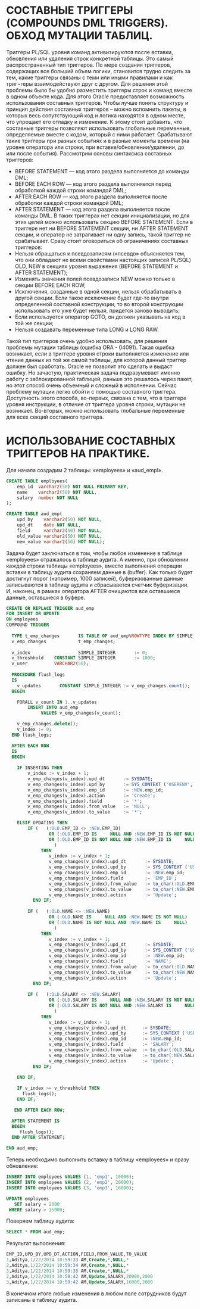 # СОСТАВНЫЕ ТРИГГЕРЫ (COMPOUNDS DML TRIGGERS). ОБХОД МУТАЦИИ ТАБЛИЦ.

Триггеры PL/SQL уровня команд активизируются после вставки, обновления или удаления строк конкретной таблицы. Это самый распространенный тип триггеров. По мере создания триггеров, содержащих все больший объем логики, становится трудно следить за тем, какие триггеры связаны с теми или иными правилами и как триг¬геры взаимодействуют друг с другом. Для решения этой проблемы было бы удобно разместить триггеры строк и команд вместе в одном объекте кода. Для этого Oracle предоставляет возможность использования составных триггеров.
Чтобы лучше понять структуру и принцип действия составных триггеров – можно вспомнить пакеты, в которых весь сопутствующий код и логика находятся в одном месте, что упрощает его отладку и изменение. К этому стоит добавить, что составные триггеры позволяют использовать глобальные переменные, определяемые вместе с кодом, который с ними работает. Срабатывают такие триггеры при разных событиях и в разные моменты времени (на уровне оператора или строки, при вставке/обновлении/удалении, до или после события).
Рассмотрим основы синтаксиса составных триггеров:
-	BEFORE STATEMENT — код этого раздела выполняется до команды DML;
- BEFORE EACH ROW — код этого раздела выполняется перед обработкой каждой строки командой DML;
- AFTER EACH ROW — код этого раздела выполняется после обработки каждой строки командой DML;
- AFTER STATEMENT — код этого раздела выполняется после команды DML.
В таких триггерах нет секции инициализации, но для этих целей можно использовать секцию BEFORE STATEMENT. Если в триггере нет ни BEFORE STATEMENT секции, ни AFTER STATEMENT секции, и оператор не затрагивает ни одну запись, такой триггер не срабатывает.
Сразу стоит оговориться об ограничениях составных триггеров:
- Нельзя обращаться к псевдозаписям («псевдо» объясняется тем, что они обладают не всеми свойствами настоящих записей PL/SQL) OLD, NEW  в секциях уровня выражения (BEFORE STATEMENT и AFTER STATEMENT);
- Изменять значения полей псевдозаписи NEW можно только в секции BEFORE EACH ROW;
- Исключения, созданные в одной секции, нельзя обрабатывать в другой секции. Если такое исключение будет где-то внутри определенной составной конструкции, то во второй конструкции использовать его уже будет нельзя, придется заново выводить;
- Если используется оператор GOTO, он должен указывать на код в той же секции;
- Нельзя создавать переменные типа LONG и LONG RAW.

Такой тип триггеров очень удобно использовать, для решения проблемы мутации таблицы (ошибка ORA - 04091). Такая ошибка возникает, если в триггере уровня строки выполняется изменение или чтение данных из той же самой таблицы, для которой данный триггер должен был сработать. Oracle не позволит это сделать и выдаст ошибку. Но зачастую, практическая задача подразумевает именно работу с заблокированной таблицей, раньше это решалось через пакет, но этот способ очень объемный и сложный в исполнении. Сейчас проблему мутации легко обойти с помощью составного триггера. 
Доступность этого способа, во-первых, связана с тем, что в триггере уровня инструкции, в отличие от триггера уровня строки, мутации не возникает. Во-вторых, можно использовать глобальные переменные для всех секций составного триггера. 

# ИСПОЛЬЗОВАНИЕ СОСТАВНЫХ ТРИГГЕРОВ НА ПРАКТИКЕ.

Для начала создадим 2 таблицы: «employees» и «aud_empl». 
```sql
CREATE TABLE employees(
    emp_id  varchar2(50) NOT NULL PRIMARY KEY,
    name    varchar2(50) NOT NULL, 
    salary  number NOT NULL
);

CREATE TABLE aud_emp(
    upd_by    varchar2(50) NOT NULL, 
    upd_dt    date NOT NULL,
    field     varchar2(50) NOT NULL, 
    old_value varchar2(50) NOT NULL,
    new_value varchar2(50) NOT NULL);
```
Задача будет заключаться в том, чтобы любое изменение в таблице «employees» отражалось в таблице аудита. А именно, при обновлении каждой строки таблицы «employees»,  вместо выполнения операции вставки в таблицу аудита сохраняем данные в (buffer). Как только будет достигнут порог (например, 1000 записей), буферизованные данные записываются в таблицу аудита и сбрасывается счетчик буферизации.
И, наконец, в рамках оператора AFTER очищаются все оставшиеся данные, оставшиеся в буфере.

```sql
CREATE OR REPLACE TRIGGER aud_emp
FOR INSERT OR UPDATE
ON employees
COMPOUND TRIGGER
  
  TYPE t_emp_changes       IS TABLE OF aud_emp%ROWTYPE INDEX BY SIMPLE_INTEGER;
  v_emp_changes            t_emp_changes;
  
  v_index                  SIMPLE_INTEGER       := 0;
  v_threshhold    CONSTANT SIMPLE_INTEGER       := 1000;
  v_user          VARCHAR2(50);
  
  PROCEDURE flush_logs
  IS
    v_updates       CONSTANT SIMPLE_INTEGER := v_emp_changes.count();
  BEGIN

    FORALL v_count IN 1..v_updates
        INSERT INTO aud_emp
             VALUES v_emp_changes(v_count);

    v_emp_changes.delete();
    v_index := 0;
  END flush_logs;

  AFTER EACH ROW
  IS
  BEGIN
        
    IF INSERTING THEN
        v_index := v_index + 1;
        v_emp_changes(v_index).upd_dt       := SYSDATE;
        v_emp_changes(v_index).upd_by       := SYS_CONTEXT ('USERENV', 'SESSION_USER');
        v_emp_changes(v_index).emp_id       := :NEW.emp_id;
        v_emp_changes(v_index).action       := 'Create';
        v_emp_changes(v_index).field        := '*';
        v_emp_changes(v_index).from_value   := 'NULL';
        v_emp_changes(v_index).to_value     := '*';

    ELSIF UPDATING THEN
        IF (   (:OLD.EMP_ID <> :NEW.EMP_ID)
                OR (:OLD.EMP_ID IS     NULL AND :NEW.EMP_ID IS NOT NULL)
                OR (:OLD.EMP_ID IS NOT NULL AND :NEW.EMP_ID IS     NULL)
                  )
             THEN
                v_index := v_index + 1;
                v_emp_changes(v_index).upd_dt       := SYSDATE;
                v_emp_changes(v_index).upd_by       := SYS_CONTEXT ('USERENV', 'SESSION_USER');
                v_emp_changes(v_index).emp_id       := :NEW.emp_id;
                v_emp_changes(v_index).field        := 'EMP_ID';
                v_emp_changes(v_index).from_value   := to_char(:OLD.EMP_ID);
                v_emp_changes(v_index).to_value     := to_char(:NEW.EMP_ID);
                v_emp_changes(v_index).action       := 'Update';
          END IF;
        
        IF (   (:OLD.NAME <> :NEW.NAME)
                OR (:OLD.NAME IS     NULL AND :NEW.NAME IS NOT NULL)
                OR (:OLD.NAME IS NOT NULL AND :NEW.NAME IS     NULL)
                  )
             THEN
                v_index := v_index + 1;
                v_emp_changes(v_index).upd_dt       := SYSDATE;
                v_emp_changes(v_index).upd_by       := SYS_CONTEXT ('USERENV', 'SESSION_USER');
                v_emp_changes(v_index).emp_id       := :NEW.emp_id;
                v_emp_changes(v_index).field        := 'NAME';
                v_emp_changes(v_index).from_value   := to_char(:OLD.NAME);
                v_emp_changes(v_index).to_value     := to_char(:NEW.NAME);
                v_emp_changes(v_index).action       := 'Update';
          END IF;
                       
        IF (   (:OLD.SALARY <> :NEW.SALARY)
                OR (:OLD.SALARY IS     NULL AND :NEW.SALARY IS NOT NULL)
                OR (:OLD.SALARY IS NOT NULL AND :NEW.SALARY IS     NULL)
                  )
             THEN
                v_index := v_index + 1;
                v_emp_changes(v_index).upd_dt      := SYSDATE;
                v_emp_changes(v_index).upd_by      := SYS_CONTEXT ('USERENV', 'SESSION_USER');
                v_emp_changes(v_index).emp_id      := :NEW.emp_id;
                v_emp_changes(v_index).field       := 'SALARY';
                v_emp_changes(v_index).from_value  := to_char(:OLD.SALARY);
                v_emp_changes(v_index).to_value    := to_char(:NEW.SALARY);
                v_emp_changes(v_index).action      := 'Update';
          END IF;
                       
    END IF;

    IF v_index >= v_threshhold THEN
      flush_logs();
    END IF;

   END AFTER EACH ROW;

  AFTER STATEMENT IS
  BEGIN
     flush_logs();
  END AFTER STATEMENT;

END aud_emp;
```
Теперь необходимо выполнить вставку в таблицу «employees» и сразу обновление:
```sql
INSERT INTO employees VALUES (1, 'emp1', 10000);
INSERT INTO employees VALUES (2, 'emp2', 20000);
INSERT INTO employees VALUES (3, 'emp3', 16000);

UPDATE employees 
   SET salary = 2000
 WHERE salary > 15000;
```
Поверяем таблицу аудита:
```sql
SELECT * FROM aud_emp;
```
Результат выполнения: 
```sql
EMP_ID,UPD_BY,UPD_DT,ACTION,FIELD,FROM_VALUE,TO_VALUE
1,Aditya,1/22/2014 10:59:33 AM,Create,*,NULL,*
2,Aditya,1/22/2014 10:59:34 AM,Create,*,NULL,*
3,Aditya,1/22/2014 10:59:35 AM,Create,*,NULL,*
2,Aditya,1/22/2014 10:59:42 AM,Update,SALARY,20000,2000
3,Aditya,1/22/2014 10:59:42 AM,Update,SALARY,16000,2000
```
В конечном итоге любые изменения в любом поле сотрудников будут записаны в таблицу аудита.


